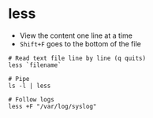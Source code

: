 # less

- View the content one line at a time
- `Shift+F` goes to the bottom of the file

```shell
# Read text file line by line (q quits)
less `filename`

# Pipe
ls -l | less

# Follow logs
less +F "/var/log/syslog"
```
